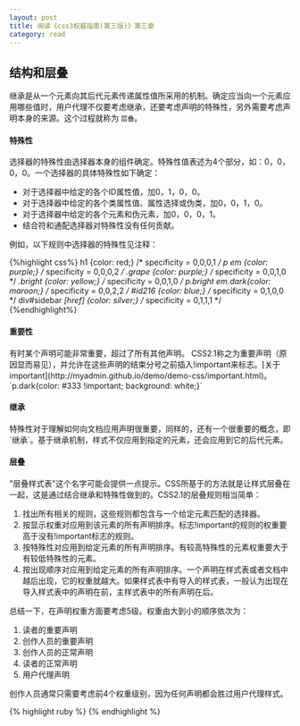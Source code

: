 ```yaml
---
layout: post
title: 阅读《css3权威指南(第三版)》第三章
category: read
---
```


<h2>结构和层叠</h2>

继承是从一个元素向其后代元素传递属性值所采用的机制。确定应当向一个元素应用哪些值时，用户代理不仅要考虑继承，还要考虑声明的特殊性，另外需要考虑声明本身的来源。这个过程就称为 `层叠`。

<h4>特殊性</h4>
选择器的特殊性由选择器本身的组件确定。特殊性值表述为4个部分，如：0，0，0，0。一个选择器的具体特殊性如下确定：
<ul>
	<li>对于选择器中给定的各个ID属性值，加0，1，0，0。</li>
	<li>对于选择器中给定的各个类属性值、属性选择或伪类，加0，0，1，0。</li>
	<li>对于选择器中给定的各个元素和伪元素，加0，0，0，1。</li>
	<li>结合符和通配选择器对特殊性没有任何贡献。</li>
</ul>
例如，以下规则中选择器的特殊性见注释：

{%highlight css%}
h1 {color: red;}  	/* specificity = 0,0,0,1 */
p em {color: purple;}  	/* specificity = 0,0,0,2 */
.grape {color: purple;}  	/* specificity = 0,0,1,0 */
*.bright {color: yellow;}  	/* specificity = 0,0,1,0 */ 
p.bright em.dark{color: maroon;}  	/* specificity = 0,0,2,2 */ 
#id216 {color: blue;}  	/* specificity = 0,1,0,0 */
div#sidebar *[href] {color: silver;}  	/* specificity = 0,1,1,1 */
{%endhighlight%}

<h4>重要性</h4>
有时某个声明可能非常重要，超过了所有其他声明。
CSS2.1称之为重要声明（原因显而易见），并允许在这些声明的结束分号之前插入!important来标志。[关于important](http://myadmin.github.io/demo/demo-css/important.html)。
<br />  
 `p.dark{color: #333 !important; background: white;}`

<h4>继承</h4>
特殊性对于理解如何向文档应用声明很重要，同样的，还有一个很重要的概念，即`继承`。基于继承机制，样式不仅应用到指定的元素，还会应用到它的后代元素。

<h4>层叠</h4>
"层叠样式表"这个名字可能会提供一点提示。CSS所基于的方法就是让样式层叠在一起，这是通过结合继承和特殊性做到的。CSS2.1的层叠规则相当简单：
<ol>
	<li>找出所有相关的规则，这些规则都包含与一个给定元素匹配的选择器。</li>
	<li>按显示权重对应用到该元素的所有声明排序。标志!important的规则的权重要高于没有!important标志的规则。</li>
	<li>按特殊性对应用到给定元素的所有声明排序。有较高特殊性的元素权重要大于有较低特殊性的元素。</li>
	<li>按出现顺序对应用到给定元素的所有声明排序。一个声明在样式表或者文档中越后出现，它的权重就越大。如果样式表中有导入的样式表，一般认为出现在导入样式表中的声明在前，主样式表中的所有声明在后。</li>
</ol>
总结一下，在声明权重方面要考虑5级。权重由大到小的顺序依次为：
<ol>
	<li>读者的重要声明</li>
	<li>创作人员的重要声明</li>
	<li>创作人员的正常声明</li>
	<li>读者的正常声明</li>
	<li>用户代理声明</li>
</ol>
创作人员通常只需要考虑前4个权重级别，因为任何声明都会胜过用户代理样式。




{% highlight ruby %}
{% endhighlight %}

